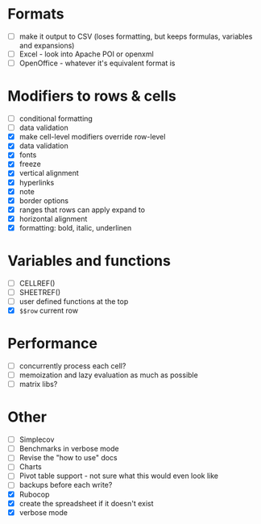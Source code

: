 # Formats
- [ ] make it output to CSV (loses formatting, but keeps formulas, variables and expansions)
- [ ] Excel - look into Apache POI or openxml
- [ ] OpenOffice - whatever it's equivalent format is

# Modifiers to rows & cells

- [ ] conditional formatting
- [ ] data validation
- [x] make cell-level modifiers override row-level
- [x] data validation
- [x] fonts
- [x] freeze
- [x] vertical alignment
- [x] hyperlinks
- [x] note
- [x] border options
- [x] ranges that rows can apply expand to
- [x] horizontal alignment
- [x] formatting: bold, italic, underlinen

# Variables and functions

- [ ] CELLREF()
- [ ] SHEETREF()
- [ ] user defined functions at the top
- [x] `$$row` current row

# Performance

- [ ] concurrently process each cell?
- [ ] memoization and lazy evaluation as much as possible
- [ ] matrix libs?

# Other

- [ ] Simplecov
- [ ] Benchmarks in verbose mode
- [ ] Revise the "how to use" docs
- [ ] Charts
- [ ] Pivot table support - not sure what this would even look like
- [ ] backups before each write?
- [X] Rubocop
- [x] create the spreadsheet if it doesn't exist
- [x] verbose mode
